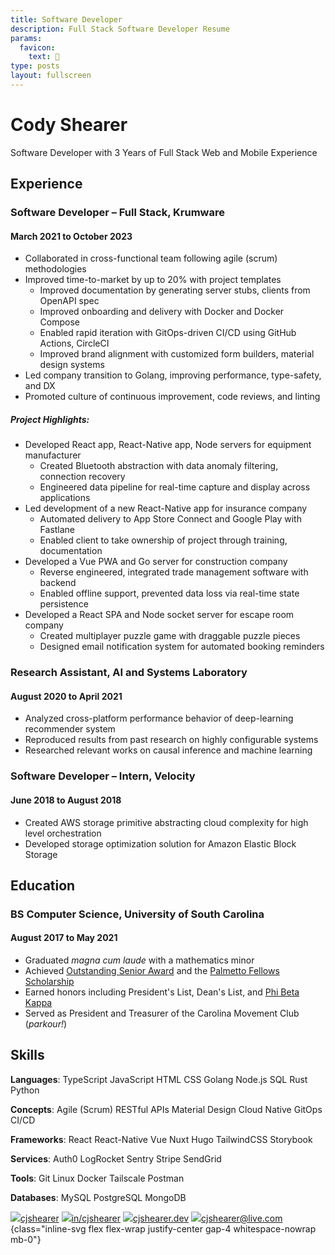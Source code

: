 ```yaml
---
title: Software Developer
description: Full Stack Software Developer Resume
params:
  favicon:
    text: 💼
type: posts
layout: fullscreen
---
```


<body>
<main>

# Cody Shearer

Software Developer with 3 Years of Full Stack Web and Mobile Experience

## Experience

### Software Developer – Full Stack, Krumware

#### March 2021 to October 2023

- Collaborated in cross-functional team following agile (scrum) methodologies
- Improved time-to-market by up to 20% with project templates
  - Improved documentation by generating server stubs, clients from OpenAPI spec
  - Improved onboarding and delivery with Docker and Docker Compose
  - Enabled rapid iteration with GitOps-driven CI/CD using GitHub Actions, CircleCI
  - Improved brand alignment with customized form builders, material design systems
- Led company transition to Golang, improving performance, type-safety, and DX
- Promoted culture of continuous improvement, code reviews, and linting

##### Project Highlights:

- Developed React app, React-Native app, Node servers for equipment manufacturer
  - Created Bluetooth abstraction with data anomaly filtering, connection recovery
  - Engineered data pipeline for real-time capture and display across applications
- Led development of a new React-Native app for insurance company
  - Automated delivery to App Store Connect and Google Play with Fastlane
  - Enabled client to take ownership of project through training, documentation
- Developed a Vue PWA and Go server for construction company
  - Reverse engineered, integrated trade management software with backend
  - Enabled offline support, prevented data loss via real-time state persistence
- Developed a React SPA and Node socket server for escape room company
  - Created multiplayer puzzle game with draggable puzzle pieces
  - Designed email notification system for automated booking reminders

### Research Assistant, AI and Systems Laboratory

#### August 2020 to April 2021

- Analyzed cross-platform performance behavior of deep-learning recommender system
- Reproduced results from past research on highly configurable systems
- Researched relevant works on causal inference and machine learning

### Software Developer – Intern, Velocity

#### June 2018 to August 2018

- Created AWS storage primitive abstracting cloud complexity for high level orchestration
- Developed storage optimization solution for Amazon Elastic Block Storage

## Education

### BS Computer Science, University of South Carolina

#### August 2017 to May 2021

- Graduated _magna cum laude_ with a mathematics minor
- Achieved [Outstanding Senior Award](https://sc.edu/about/offices_and_divisions/leadership_and_service_center/awards_and_recognition/senior-awards/index.php) and the [Palmetto Fellows Scholarship](https://sc.edu/about/offices_and_divisions/financial_aid/scholarships/scholarships_for_sc_residents/palmetto_fellows/index.php)
- Earned honors including President's List, Dean's List, and [Phi Beta Kappa](https://www.pbk.org/About)
- Served as President and Treasurer of the Carolina Movement Club (_parkour!_)

## Skills

<div class="inline-list">

**Languages**: TypeScript JavaScript HTML CSS Golang Node.js SQL Rust Python

**Concepts**: <span>Agile (Scrum)</span> <span>RESTful APIs</span> <span>Material Design</span> <span>Cloud Native</span> GitOps <span>CI/CD</span>

**Frameworks**: React <span>React-Native</span> Vue Nuxt Hugo TailwindCSS Storybook

**Services**: Auth0 LogRocket Sentry Stripe SendGrid

**Tools**: Git Linux Docker Tailscale Postman

**Databases**: MySQL PostgreSQL MongoDB

</div>

</main>

<footer>

[![](svgs/brands/github.svg)cjshearer](https://github.com/cjshearer "My GithHub")
[![](svgs/brands/linkedin.svg)in/cjshearer](https://linkedin.com/in/cjshearer "My LinkedIn")
[![](svgs/solid/house.svg)cjshearer.dev](https://cjshearer.dev "My Website")
[![](svgs/solid/envelope.svg)cjshearer@live.com](mailto:cjshearer@live.com "My Email")
{class="inline-svg flex flex-wrap justify-center gap-4 whitespace-nowrap mb-0"}

</footer>
</body>
